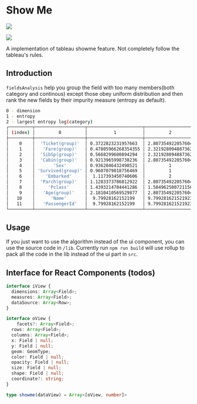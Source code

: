 # Show Me

![](https://www.travis-ci.org/ObservedObserver/showme.svg?branch=master)

![](https://img.shields.io/github/license/ObservedObserver/showme)

A implementation of tableau showme feature. Not completely follow the tableau's rules.

## Introduction

`fieldsAnalysis` help you group the field with too many members(both category and continous) except those obey uniform distribution and then rank the new fields by their impurity measure (entropy as default).

```bash
0 - dimension
1 - entropy
2 - largest entropy log(category)
┌─────────┬───────────────────┬─────────────────────┬───────────────────┐
│ (index) │         0         │          1          │         2         │
├─────────┼───────────────────┼─────────────────────┼───────────────────┤
│    0    │  'Ticket(group)'  │ 0.3722823231957663  │ 2.807354922057604 │
│    1    │   'Fare(group)'   │ 0.47805966268354355 │ 2.321928094887362 │
│    2    │  'SibSp(group)'   │ 0.5668299600894294  │ 2.321928094887362 │
│    3    │  'Cabin(group)'   │ 0.9213965998738236  │ 2.807354922057604 │
│    4    │       'Sex'       │ 0.9362046432498521  │         1         │
│    5    │ 'Survived(group)' │ 0.9607079018756469  │         1         │
│    6    │    'Embarked'     │  1.117393450740606  │         2         │
│    7    │  'Parch(group)'   │ 1.1283373786812922  │ 2.807354922057604 │
│    8    │     'Pclass'      │ 1.4393214704441286  │ 1.584962500721156 │
│    9    │   'Age(group)'    │ 2.1810410569529877  │ 2.807354922057604 │
│   10    │      'Name'       │  9.79928162152199   │ 9.799281621521923 │
│   11    │   'PassengerId'   │  9.79928162152199   │ 9.799281621521923 │
└─────────┴───────────────────┴─────────────────────┴───────────────────┘
```

## Usage

If you just want to use the algorithm instead of the ui component, you can use the source code in `/lib`. Currently run `npm run build` will use rollup to pack all the code in the lib instead of the ui part in `src`.

## Interface for React Components (todos)
```typescript
interface iView {
  dimensions: Array<Field>;
  measures: Array<Field>;
  dataSource: Array<Row>;
}

interface oView {
	facets?: Array<Field>;
  rows: Array<Field>;
  columns: Array<Field>;
  x: Field | null;
  y: Field | null;
  geom: GeomType;
  color: Field | null;
  opacity: Field | null;
  size: Field | null;
  shape: Field | null;
  coordinate?: string;
}

type showme(dataView) = Array<[oView, number]>
```